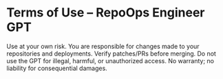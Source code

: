 # Terms of Use – RepoOps Engineer GPT

Use at your own risk. You are responsible for changes made to your repositories
and deployments. Verify patches/PRs before merging. Do not use the GPT for illegal,
harmful, or unauthorized access. No warranty; no liability for consequential damages.
